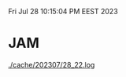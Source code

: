 Fri Jul 28 10:15:04 PM EEST 2023
# JAM
<a href='./cache/202307/28_22.log'>./cache/202307/28_22.log</a>
